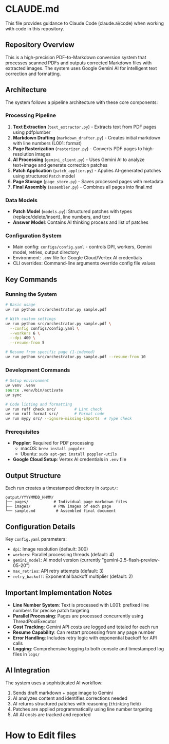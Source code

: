 # CLAUDE.md

This file provides guidance to Claude Code (claude.ai/code) when working with code in this repository.

## Repository Overview

This is a high-precision PDF-to-Markdown conversion system that processes scanned PDFs and outputs corrected Markdown files with extracted images. The system uses Google Gemini AI for intelligent text correction and formatting.

## Architecture

The system follows a pipeline architecture with these core components:

### Processing Pipeline

1. **Text Extraction** (`text_extractor.py`) - Extracts text from PDF pages using pdfplumber
2. **Markdown Drafting** (`markdown_drafter.py`) - Creates initial markdown with line numbers (L001: format)
3. **Page Rasterization** (`rasterizer.py`) - Converts PDF pages to high-resolution images
4. **AI Processing** (`gemini_client.py`) - Uses Gemini AI to analyze text+image and generate correction patches
5. **Patch Application** (`patch_applier.py`) - Applies AI-generated patches using structured `Patch` model
6. **Page Storage** (`page_store.py`) - Saves processed pages with metadata
7. **Final Assembly** (`assembler.py`) - Combines all pages into final.md

### Data Models

- **Patch Model** (`models.py`): Structured patches with types (replace/delete/insert), line numbers, and text
- **Answer Model**: Contains AI thinking process and list of patches

### Configuration System

- Main config: `configs/config.yaml` - controls DPI, workers, Gemini model, retries, output directory
- Environment: `.env` file for Google Cloud/Vertex AI credentials
- CLI overrides: Command-line arguments override config file values

## Key Commands

### Running the System

```bash
# Basic usage
uv run python src/orchestrator.py sample.pdf

# With custom settings
uv run python src/orchestrator.py sample.pdf \
  --config configs/config.yaml \
  --workers 6 \
  --dpi 400 \
  --resume-from 5

# Resume from specific page (1-indexed)
uv run python src/orchestrator.py sample.pdf --resume-from 10
```

### Development Commands

```bash
# Setup environment
uv venv .venv
source .venv/bin/activate
uv sync

# Code linting and formatting
uv run ruff check src/        # Lint check
uv run ruff format src/       # Format code
uv run mypy src/ --ignore-missing-imports  # Type check
```

### Prerequisites

- **Poppler**: Required for PDF processing
  - macOS: `brew install poppler`
  - Ubuntu: `sudo apt-get install poppler-utils`
- **Google Cloud Setup**: Vertex AI credentials in `.env` file

## Output Structure

Each run creates a timestamped directory in `output/`:

```
output/YYYYMMDD_HHMM/
├── pages/           # Individual page markdown files
├── images/          # PNG images of each page
└── sample.md         # Assembled final document
```

## Configuration Details

Key `config.yaml` parameters:

- `dpi`: Image resolution (default: 300)
- `workers`: Parallel processing threads (default: 4)  
- `gemini_model`: AI model version (currently "gemini-2.5-flash-preview-05-20")
- `max_retries`: API retry attempts (default: 3)
- `retry_backoff`: Exponential backoff multiplier (default: 2)

## Important Implementation Notes

- **Line Number System**: Text is processed with L001: prefixed line numbers for precise patch targeting
- **Parallel Processing**: Pages are processed concurrently using ThreadPoolExecutor
- **Cost Tracking**: Gemini API costs are logged and totaled for each run
- **Resume Capability**: Can restart processing from any page number
- **Error Handling**: Includes retry logic with exponential backoff for API calls
- **Logging**: Comprehensive logging to both console and timestamped log files in `logs/`

## AI Integration

The system uses a sophisticated AI workflow:

1. Sends draft markdown + page image to Gemini
2. AI analyzes content and identifies corrections needed
3. AI returns structured patches with reasoning (`thinking` field)
4. Patches are applied programmatically using line number targeting
5. All AI costs are tracked and reported


# How to Edit files

